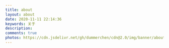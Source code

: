 ```yaml
---
title: about
layout: about
date: 2020-11-11 22:14:36
keywords: 关于
description: 
comments: true  
photos: https://cdn.jsdelivr.net/gh/dummerchen/cdn@2.0/img/banner/about.jpg
---
```

